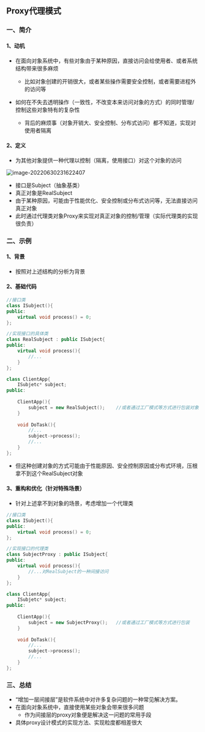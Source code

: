 ## Proxy代理模式

### 一、简介

#### 1、动机

- 在面向对象系统中，有些对象由于某种原因，直接访问会给使用者、或者系统结构带来很多麻烦
  - 比如对象创建的开销很大，或者某些操作需要安全控制，或者需要进程外的访问等

- 如何在不失去透明操作（一致性，不改变本来访问对象的方式）的同时管理/控制这些对象特有的复杂性
  - 背后的麻烦事（对象开销大、安全控制、分布式访问）都不知道，实现对使用者隔离

#### 2、定义

- 为其他对象提供一种代理以控制（隔离，使用接口）对这个对象的访问

![image-20220630231622407](C:\Users\mcw\AppData\Roaming\Typora\typora-user-images\image-20220630231622407.png)

- 接口是Subject（抽象基类）
- 真正对象是RealSubject
- 由于某种原因，可能由于性能优化、安全控制或分布式访问等，无法直接访问真正对象
- 此时通过代理类对象Proxy来实现对真正对象的控制/管理（实际代理类的实现很负责）



### 二、示例

#### 1、背景

- 按照对上述结构的分析为背景

#### 2、基础代码

```c++
//接口类
class ISubject(){
public:
    virtual void process() = 0;
};

//实现接口的具体类
class RealSubject : public ISubject{
public:
    virtual void process(){
        //...
    }
};

class ClientApp{
    ISubjetc* subject;
public:
    
    ClientApp(){
        subject = new RealSubject();	//或者通过工厂模式等方式进行包装对象
    }
    
    void DoTask(){
        //...
        subject->process();
        //...
    }
};
```

- 但这种创建对象的方式可能由于性能原因、安全控制原因或分布式环境，压根拿不到这个RealSubject对象



#### 3、重构和优化（针对特殊场景）

- 针对上述拿不到对象的场景，考虑增加一个代理类

```c++
//接口类
class ISubject(){
public:
    virtual void process() = 0;
};

//实现接口的代理类
class SubjectProxy : public ISubject{
public:
    virtual void process(){
        //...对RealSubject的一种间接访问
    }
};

class ClientApp{
    ISubjetc* subject;
public:
    
    ClientApp(){
        subject = new SubjectProxy();	//或者通过工厂模式等方式进行包装
    }
    
    void DoTask(){
        //...
        subject->process();
        //...
    }
};
```



### 三、总结

- “增加一层间接层”是软件系统中对许多复杂问题的一种常见解决方案。
- 在面向对象系统中，直接使用某些对象会带来很多问题
  - 作为间接层的proxy对象便是解决这一问题的常用手段
- 具体proxy设计模式的实现方法、实现粒度都相差很大